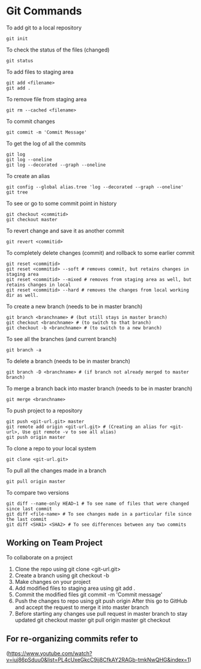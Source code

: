 # Git Commands

To add git to a local repository
```
git init
```


To check the status of the files (changed)
```
git status
```


To add files to staging area
```
git add <filename>
git add .
```


To remove file from staging area
```
git rm --cached <filename>
```


To commit changes 
```
git commit -m 'Commit Message'
```


To get the log of all the commits
```
git log
git log --oneline
git log --decorated --graph --oneline
```
To create an alias
```
git config --global alias.tree 'log --decorated --graph --oneline'
git tree
```

To see or go to some commit point in history
```
git checkout <commitid>
git checkout master
```


To revert change and save it as another commit
```
git revert <commitid>
```


To completely delete changes (commit) and rollback to some earlier commit
```
git reset <commitid>
git reset <commitid> --soft # removes commit, but retains changes in staging area
git reset <commitid> --mixed # removes from staging area as well, but retains changes in local 
git reset <commitid> --hard # removes the changes from local working dir as well.
```


To create a new branch (needs to be in master branch)
```
git branch <branchname> # (but still stays in master branch)
git checkout <branchname> # (to switch to that branch)
git checkout -b <branchname> # (to switch to a new branch)
```


To see all the branches (and current branch)
```
git branch -a
```


To delete a branch (needs to be in master branch)
```
git branch -D <branchname> # (if branch not already merged to master branch)
```


To merge a branch back into master branch (needs to be in master branch)
```
git merge <branchname>
```


To push project to a repository
```
git push <git-url.git> master
git remote add origin <git-url.git> # (Creating an alias for <git-url>, Use git remote -v to see all alias)
git push origin master
```


To clone a repo to your local system
```
git clone <git-url.git>
```


To pull all the changes made in a branch
```
git pull origin master
```

To compare two versions
```
git diff --name-only HEAD~1 # To see name of files that were changed since last commit
git diff <file-name> # To see changes made in a particular file since the last commit
git diff <SHA1> <SHA2> # To see differences between any two commits
```

## Working on Team Project

To collaborate on a project
1) Clone the repo using 
    git clone <git-url.git>
2) Create a branch using 
    git checkout -b <branchname>
3) Make changes on your project
4) Add modified files to staging area using 
    git add .
5) Commit the modified files
    git commit -m 'Commit message'
6) Push the changes to repo using
    git push origin <branchname>
    After this go to GitHub and accept the request to merge it into master branch
7) Before starting any changes use pull request in master branch to stay updated
    git checkout master
    git pull origin master
    git checkout <branchname>


## For re-organizing commits refer to 
(https://www.youtube.com/watch?v=iuj86pSduu0&list=PL4cUxeGkcC9ij8CfkAY2RAGb-tmkNwQHG&index=1)
